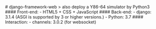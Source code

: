 #   d j a n g o - f r a m e w o r k - w e b  
  
 >   a l s o   d e p l o y   a   Y 8 6 - 6 4   s i m u l a t o r   b y   P y t h o n 3  
  
  
  
 # # # #   F r o n t - e n d :  
  
 -   H T M L 5   +   C S S   +   J a v a S c r i p t  
  
  
  
 # # # #   B a c k - e n d :  
  
 -   d j a n g o :   3 . 1 . 4   ( A S G I   i s   s u p p o r t e d   b y   3   o r   h i g h e r   v e r s i o n s . )  
 -   P y t h o n :   3 . 7  
  
  
  
 # # # #   I n t e r a c t i o n :  
  
 -   c h a n n e l s :   3 . 0 . 2   ( f o r   w e b s o c k e t )  
  
 